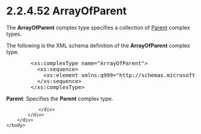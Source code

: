 <html dir="LTR" xmlns:mshelp="http://msdn.microsoft.com/mshelp" xmlns:ddue="http://ddue.schemas.microsoft.com/authoring/2003/5" xmlns:xlink="http://www.w3.org/1999/xlink" xmlns:tool="http://www.microsoft.com/tooltip">
    <head>
        <meta http-equiv="Content-Type" content="text/html; CHARSET=utf-8"></meta>
        <meta name="save" content="history"></meta>
        <title>2.2.4.52 ArrayOfParent</title>
        <xml>
            <mshelp:toctitle title="2.2.4.52 ArrayOfParent"></mshelp:toctitle>
            <mshelp:rltitle title="[MS-SSMDSWS-15]: ArrayOfParent"></mshelp:rltitle>
            <mshelp:keyword index="A" term="f2d2518d-c7f1-4cbe-818a-11814ddf22fd"></mshelp:keyword>
            <mshelp:attr name="DCSext.ContentType" value="open specification"></mshelp:attr>
            <mshelp:attr name="AssetID" value="f2d2518d-c7f1-4cbe-818a-11814ddf22fd"></mshelp:attr>
            <mshelp:attr name="TopicType" value="kbRef"></mshelp:attr>
            <mshelp:attr name="DCSext.Title" value="[MS-SSMDSWS-15]: ArrayOfParent" />
        </xml>
    </head>
    <body>
        <div id="header">
            <h1 class="heading">2.2.4.52 ArrayOfParent</h1>
        </div>
        <div id="mainSection">
            <div id="mainBody">
                <div id="allHistory" class="saveHistory"></div>
                <div id="sectionSection0" class="section" name="collapseableSection">
                    

<p>The <b>ArrayOfParent</b> complex type specifies a collection
of <a href="2c6a352b-68ed-4f47-81ef-1f5f049eff2a.md">Parent</a> complex
types.</p>

<p>The following is the XML schema definition of the <b>ArrayOfParent</b>
complex type.</p>

<dl>
<dd>
<div><pre>   &lt;xs:complexType name=&quot;ArrayOfParent&quot;&gt;
     &lt;xs:sequence&gt;
       &lt;xs:element xmlns:q999=&quot;http://schemas.microsoft.com/sqlserver/masterdataservices/2009/09&quot; minOccurs=&quot;0&quot; maxOccurs=&quot;unbounded&quot; name=&quot;Parent&quot; nillable=&quot;true&quot; type=&quot;q999:Parent&quot; xmlns:xs=&quot;http://www.w3.org/2001/XMLSchema&quot; /&gt;
     &lt;/xs:sequence&gt;
   &lt;/xs:complexType&gt;
</pre></div>
</dd></dl>

<p><b>Parent</b>: Specifies the <b>Parent</b> complex type.</p>


                </div>
            </div>
        </div>
    </body>
</html>